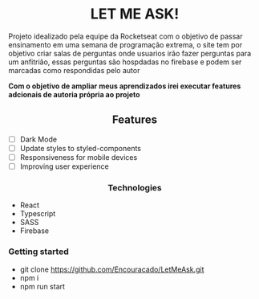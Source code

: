 <H1 align="center">LET ME ASK!</H1>

<p>Projeto idealizado pela equipe da Rocketseat com o objetivo de passar ensinamento em uma semana de programação extrema, o site tem por objetivo criar salas de perguntas onde usuarios irão fazer perguntas para um anfitrião, essas perguntas são hospdadas no firebase e podem ser marcadas como respondidas pelo autor</p>

<strong>Com o objetivo de ampliar meus aprendizados irei executar features adcionais de autoria própria ao projeto</strong>

<h2 align="center">Features</h2>

- [ ] Dark Mode
- [ ] Update styles to styled-components
- [ ] Responsiveness for mobile devices
- [ ] Improving user experience

<h3 align="center">Technologies</h3>

- React
- Typescript
- SASS
- Firebase

<h3>Getting started</h3>

- git clone https://github.com/Encouracado/LetMeAsk.git
- npm i
- npm run start
